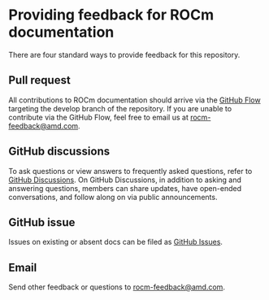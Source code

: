 <head>
  <meta charset="UTF-8">
  <meta name="description" content="Providing feedback for ROCm documentation">
  <meta name="keywords" content="documentation, pull request, GitHub, AMD, ROCm">
</head>

# Providing feedback for ROCm documentation

There are four standard ways to provide feedback for this repository.

## Pull request

All contributions to ROCm documentation should arrive via the
[GitHub Flow](https://docs.github.com/en/get-started/quickstart/github-flow)
targeting the develop branch of the repository. If you are unable to contribute
via the GitHub Flow, feel free to email us at [rocm-feedback@amd.com](mailto:rocm-feedback@amd.com?subject=Documentation%20Feedback).

## GitHub discussions

To ask questions or view answers to frequently asked questions, refer to
[GitHub Discussions](https://github.com/RadeonOpenCompute/ROCm/discussions).
On GitHub Discussions, in addition to asking and answering questions,
members can share updates, have open-ended conversations,
and follow along on via public announcements.

## GitHub issue

Issues on existing or absent docs can be filed as
[GitHub Issues](https://github.com/RadeonOpenCompute/ROCm/issues).

## Email

Send other feedback or questions to [rocm-feedback@amd.com](mailto:rocm-feedback@amd.com?subject=Documentation%20Feedback).
